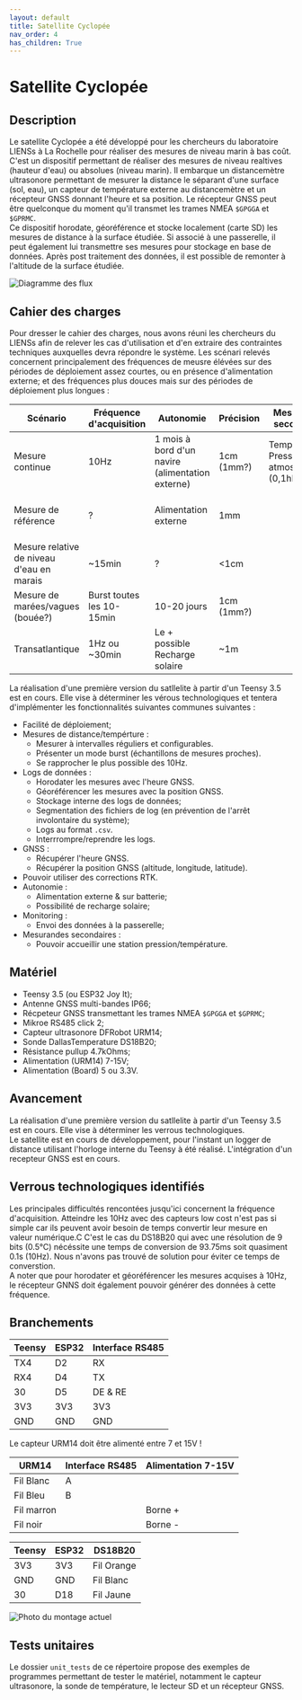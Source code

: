 ```yaml
---
layout: default
title: Satellite Cyclopée
nav_order: 4
has_children: True
---
```



Satellite Cyclopée
==================

## Description
Le satellite Cyclopée a été développé pour les chercheurs du laboratoire LIENSs à La Rochelle pour réaliser des mesures de niveau marin à bas coût.<br>
C'est un dispositif permettant de réaliser des mesures de niveau realtives (hauteur d'eau) ou absolues (niveau marin). Il embarque un distancemètre ultrasonore permettant de mesurer la distance le séparant d'une surface (sol, eau), un capteur de température externe au distancemètre et un récepteur GNSS donnant l'heure et sa position. Le récepteur GNSS peut être quelconque du moment qu'il transmet les trames NMEA `$GPGGA` et `$GPRMC`.<br>
Ce dispositif horodate, géoréférence et stocke localement (carte SD) les mesures de distance à la surface étudiée. Si associé à une passerelle, il peut également lui transmettre ses mesures pour stockage en base de données. Après post traitement des données, il est possible de remonter à l'altitude de la surface étudiée.

![Diagramme des flux](assets/schemas/flux_diagram_latest.png)

## Cahier des charges
Pour dresser le cahier des charges, nous avons réuni les chercheurs du LIENSs afin de relever les cas d'utilisation et d'en extraire des contraintes techniques auxquelles devra répondre le système. Les scénari relevés concernent principalement des fréquences de meusre élévées sur des périodes de déploiement assez courtes, ou en présence d'alimentation externe; et des fréquences plus douces mais sur des périodes de déploiement plus longues :

|Scénario|Fréquence d'acquisition|Autonomie|Précision|Mesurandes secondaires|Remarques|
|--------|-----------------------|---------|---------|--------------------------|---------|
|Mesure continue|10Hz|1 mois à bord d'un navire (alimentation externe)|1cm (1mm?)|Température<br>Pression atmosphérique (0,1hPa)||
|Mesure de référence|?|Alimentation externe|1mm||Toit du LIENSs<br>Quantification des dérives|
|Mesure relative de niveau d'eau en marais|~15min|?|<1cm||
|Mesure de marées/vagues (bouée?)|Burst toutes les 10-15min|10-20 jours|1cm (1mm?)|||
|Transatlantique|1Hz ou ~30min|Le + possible<br>Recharge solaire|~1m|||

La réalisation d'une première version du satllelite à partir d'un Teensy 3.5 est en cours. Elle vise à déterminer les vérous technologiques et tentera d'implémenter les fonctionnalités suivantes communes suivantes :

- Facilité de déploiement;
- Mesures de distance/tempérture :
	+ Mesurer à intervalles réguliers et configurables.
	+ Présenter un mode burst (échantillons de mesures proches).
	+ Se rapprocher le plus possible des 10Hz.
- Logs de données :
	+ Horodater les mesures avec l'heure GNSS.
	+ Géoréférencer les mesures avec la position GNSS.
	+ Stockage interne des logs de données;
	+ Segmentation des fichiers de log (en prévention de l'arrêt involontaire du système);
	+ Logs au format `.csv`.
	+ Interrrompre/reprendre les logs.
- GNSS :
	+ Récupérer l'heure GNSS.
	+ Récupérer la position GNSS (altitude, longitude, latitude).
- Pouvoir utiliser des corrections RTK.
- Autonomie :
	+ Alimentation externe & sur batterie;
	+ Possibilité de recharge solaire;
- Monitoring :
	+ Envoi des données à la passerelle;
- Mesurandes secondaires :
	+ Pouvoir accueillir une station pression/température.

## Matériel
- Teensy 3.5 (ou ESP32 Joy It);
- Antenne GNSS multi-bandes IP66;
- Récpeteur GNSS transmettant les trames NMEA `$GPGGA` et `$GPRMC`;
- Mikroe RS485 click 2;
- Capteur ultrasonore DFRobot URM14;
- Sonde DallasTemperature DS18B20;
- Résistance pullup 4.7kOhms;
- Alimentation (URM14) 7-15V;
- Alimentation (Board) 5 ou 3.3V.

## Avancement
La réalisation d'une première version du satllelite à partir d'un Teensy 3.5 est en cours. Elle vise à déterminer les verrous technologiques.<br>
Le satellite est en cours de développement, pour l'instant un logger de distance utilisant l'horloge interne du Teensy à été réalisé. L'intégration d'un recepteur GNSS est en cours.

## Verrous technologiques identifiés

Les principales difficultés rencontées jusqu'ici concernent la fréquence d'acquisition. Atteindre les 10Hz avec des capteurs low cost n'est pas si simple car ils peuvent avoir besoin de temps convertir leur mesure en valeur numérique.C C'est le cas du DS18B20 qui avec une résolution de 9 bits (0.5°C) nécéssite une temps de conversion de 93.75ms soit quasiment 0.1s (10Hz). Nous n'avons pas trouvé de solution pour éviter ce temps de converstion.<br>
A noter que pour horodater et géoréférencer les mesures acquises à 10Hz, le récepteur GNNS doit également pouvoir générer des données à cette fréquence.

## Branchements

|Teensy|ESP32|Interface RS485|
|------|-----|---------------|
|TX4|D2|RX|
|RX4|D4|TX|
|30|D5|DE & RE|
|3V3|3V3|3V3|
|GND|GND|GND|

Le capteur URM14 doit être alimenté entre 7 et 15V !

|URM14|Interface RS485|Alimentation 7-15V|
|---------------|-----|------------------|
|Fil Blanc|A||
|Fil Bleu|B|
|Fil marron||Borne +|
|Fil noir||Borne -|

|Teensy|ESP32|DS18B20|
|------|-----|-------|
|3V3|3V3|Fil Orange|
|GND|GND|Fil Blanc|
|30|D18|Fil Jaune|

![Photo du montage actuel](unit_tests/assets/set_up_img/ext_temp_comp_dist.jpg)

## Tests unitaires
Le dossier `unit_tests` de ce répertoire propose des exemples de programmes permettant de tester le matériel, notamment le capteur ultrasonore, la sonde de température, le lecteur SD et un récepteur GNSS.